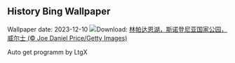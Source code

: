 ## History Bing Wallpaper
Wallpaper date: 2023-12-10
![](https://www.bing.com/th?id=OHR.LlanberisSnowdoniaSunset_ZH-CN6682238671_UHD.jpg&w=1000)Download: [林帕达恩湖，斯诺登尼亚国家公园， 威尔士 (© Joe Daniel Price/Getty Images)](https://www.bing.com/th?id=OHR.LlanberisSnowdoniaSunset_ZH-CN6682238671_UHD.jpg)

Auto get programm by LtgX
